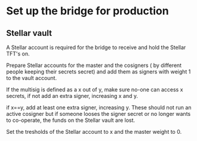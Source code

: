 # Set up the bridge for production

## Stellar vault

A Stellar account is required for the bridge to receive and hold the Stellar TFT's on.

Prepare Stellar accounts for the master and the cosigners ( by different people keeping their secrets secret) and add them as signers with weight 1 to the vault account.

If the multisig is defined as a x out of y, make sure no-one can access x secrets, if not add an extra signer, increasing x and y.

if x==y, add at least one extra signer, increasing y. These should not run an active cosigner but if someone looses the signer secret or no longer wants to co-operate, the funds on the Stellar vault are lost.

Set the tresholds of the Stellar account to x and the master weight to 0.
